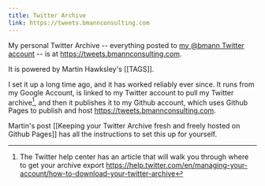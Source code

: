 ```yaml
---
title: Twitter Archive
link: https://tweets.bmannconsulting.com
---
```


My personal Twitter Archive -- everything posted to [my @bmann Twitter account](https://twitter.com/bmann) -- is at <https://tweets.bmannconsulting.com>.

It is powered by Martin Hawksley's [[TAGS]].

I set it up a long time ago, and it has worked reliably ever since. It runs from my Google Account, is linked to my Twitter account to pull my Twitter archive[^twitterarchive], and then it publishes it to my Github account, which uses Github Pages to publish and host <https://tweets.bmannconsulting.com>.

Martin's post [[Keeping your Twitter Archive fresh and freely hosted on Github Pages]] has all the instructions to set this up for yourself.

[^twitterarchive]: The Twitter help center has an article that will walk you through where to get your archive export <https://help.twitter.com/en/managing-your-account/how-to-download-your-twitter-archive>

